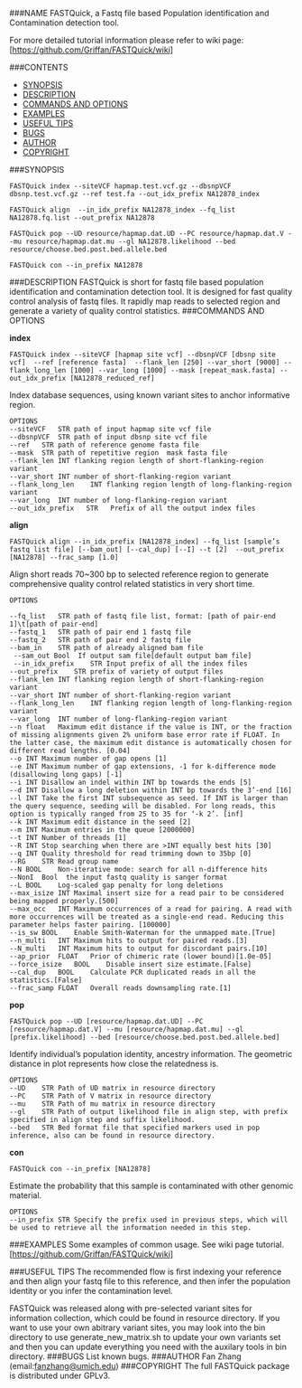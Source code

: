 ###NAME
   FASTQuick, a Fastq file based Population identification and Contamination detection tool.
   
   
   For more detailed tutorial information please refer to wiki page:[https://github.com/Griffan/FASTQuick/wiki]
   
   
###CONTENTS

- [SYNOPSIS](#synopsis)
- [DESCRIPTION](#description)
- [COMMANDS AND OPTIONS](#commands-and-options)
- [EXAMPLES](#examples)
- [USEFUL TIPS](#useful-tips)
- [BUGS](#bugs)
- [AUTHOR](#author)
- [COPYRIGHT](#copyright)

###SYNOPSIS
```
FASTQuick index --siteVCF hapmap.test.vcf.gz --dbsnpVCF dbsnp.test.vcf.gz --ref test.fa --out_idx_prefix NA12878_index

FASTQuick align  --in_idx_prefix NA12878_index --fq_list NA12878.fq.list --out_prefix NA12878 

FASTQuick pop --UD resource/hapmap.dat.UD --PC resource/hapmap.dat.V --mu resource/hapmap.dat.mu --gl NA12878.likelihood --bed resource/choose.bed.post.bed.allele.bed

FASTQuick con --in_prefix NA12878
```
###DESCRIPTION
   FASTQuick is short for fastq file based population identification and contamination detection tool. It is designed for fast quality control analysis of fastq files. It rapidly map reads to selected region and generate a variety of quality control statistics.
###COMMANDS AND OPTIONS

**index**	

    FASTQuick index --siteVCF [hapmap site vcf] --dbsnpVCF [dbsnp site vcf]  --ref [reference fasta]  --flank_len [250] --var_short [9000] --flank_long_len [1000] --var_long [1000] --mask [repeat_mask.fasta] --out_idx_prefix [NA12878_reduced_ref]

Index database sequences, using known variant sites to anchor informative region.

    OPTIONS
    --siteVCF	STR	path of input hapmap site vcf file 
    --dbsnpVCF	STR	path of input dbsnp site vcf file
    --ref	STR	path of reference genome fasta file
    --mask	STR	path of repetitive region  mask fasta file
    --flank_len	INT	flanking region length of short-flanking-region variant
    --var_short	INT	number of short-flanking-region variant
    --flank_long_len	INT flanking region length of long-flanking-region variant
    --var_long	INT	number of long-flanking-region variant
    --out_idx_prefix   STR   Prefix of all the output index files

**align**

    FASTQuick align --in_idx_prefix [NA12878_index] --fq_list [sample’s fastq list file] [--bam_out] [--cal_dup] [--I] --t [2]  --out_prefix [NA12878] --frac_samp [1.0] 

Align short reads 70~300 bp to selected reference region to generate comprehensive quality control related statistics in very short time.
    
    OPTIONS
    
    --fq_list	STR path of fastq file list, format: [path of pair-end 1]\t[path of pair-end]
    --fastq_1	STR path of pair end 1 fastq file
    --fastq_2	STR path of pair end 2 fastq file
    --bam_in	STR path of already aligned bam file
     --sam_out Bool  If output sam file[default output bam file]
     --in_idx_prefix	STR	Input prefix of all the index files
    --out_prefix	STR	prefix of variety of output files
    --flank_len	INT	flanking region length of short-flanking-region variant
    --var_short	INT	number of short-flanking-region variant
    --flank_long_len	INT flanking region length of long-flanking-region variant
    --var_long	INT	number of long-flanking-region variant
    --n	float	Maximum edit distance if the value is INT, or the fraction of missing alignments given 2% uniform base error rate if FLOAT. In the latter case, the maximum edit distance is automatically chosen for different read lengths. [0.04]
    --o	INT	Maximum number of gap opens [1]
    --e	INT	Maximum number of gap extensions, -1 for k-difference mode (disallowing long gaps) [-1]
    --i	INT	Disallow an indel within INT bp towards the ends [5]
    --d	INT	Disallow a long deletion within INT bp towards the 3’-end [16]
    --l	INT	Take the first INT subsequence as seed. If INT is larger than the query sequence, seeding will be disabled. For long reads, this option is typically ranged from 25 to 35 for ‘-k 2’. [inf]
    --k	INT	Maximum edit distance in the seed [2]
    --m	INT	Maximum entries in the queue [2000000]
    --t	INT	Number of threads [1]
    --R	INT	Stop searching when there are >INT equally best hits [30]
    --q	INT	Quality threshold for read trimming down to 35bp [0]
    --RG	STR	Read group name
    --N	BOOL	Non-iterative mode: search for all n-difference hits
    --NonI  Bool  the input fastq quality is sanger format 
    --L	BOOL	Log-scaled gap penalty for long deletions 
    --max_isize	INT	Maximal insert size for a read pair to be considered being mapped properly.[500] 
    --max_occ	INT	Maximum occurrences of a read for pairing. A read with more occurrences will be treated as a single-end read. Reducing this parameter helps faster pairing. [100000]
    --is_sw	BOOL	Enable Smith-Waterman for the unmapped mate.[True]
    --n_multi	INT	Maximum hits to output for paired reads.[3]
    --N_multi	INT	Maximum hits to output for discordant pairs.[10]
    --ap_prior	FLOAT	Prior of chimeric rate (lower bound)[1.0e-05]
    --force_isize	BOOL	Disable insert size estimate.[False]
    --cal_dup	BOOL	Calculate PCR duplicated reads in all the statistics.[False]
    --frac_samp	FLOAT	Overall reads downsampling rate.[1]
**pop**

    FASTQuick pop --UD [resource/hapmap.dat.UD] --PC [resource/hapmap.dat.V] --mu [resource/hapmap.dat.mu] --gl [prefix.likelihood] --bed [resource/choose.bed.post.bed.allele.bed]
Identify individual’s population identity, ancestry information. The geometric distance in plot represents how close the relatedness is.

    OPTIONS
    --UD	STR	Path of UD matrix in resource directory
    --PC	STR	Path of V matrix in resource directory
    --mu	STR	Path of mu matrix in resource directory
    --gl	STR	Path of output likelihood file in align step, with prefix specified in align step and suffix likelihood.
    --bed	STR	Bed format file that specified markers used in pop inference, also can be found in resource directory.
**con**

    FASTQuick con --in_prefix [NA12878]
Estimate the probability that this sample is contaminated with other genomic material.

    OPTIONS
    --in_prefix STR Specify the prefix used in previous steps, which will be used to retrieve all the information needed in this step.
###EXAMPLES
   Some examples of common usage.
   See wiki page tutorial.
   [https://github.com/Griffan/FASTQuick/wiki]
   
   
###USEFUL TIPS
   The recommended flow is first indexing your reference and then align your fastq file to this reference, and then infer the population identity or you infer the contamination level.
   
   FASTQuick was released along with pre-selected variant sites for information collection, which could be found in resource directory. If you want to use your own abitrary variant sites, you may look into the bin directory to use generate_new_matrix.sh to update your own variants set and then you can update everything you need with the auxilary tools in bin directory.
###BUGS
   List known bugs.
###AUTHOR
Fan Zhang (email:fanzhang@umich.edu)
###COPYRIGHT
   The full FASTQuick package is distributed under GPLv3.


